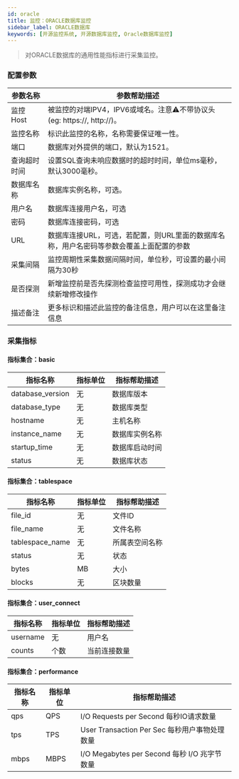 ```yaml
---
id: oracle  
title: 监控：ORACLE数据库监控      
sidebar_label: ORACLE数据库   
keywords: [开源监控系统, 开源数据库监控, Oracle数据库监控]
---
```


> 对ORACLE数据库的通用性能指标进行采集监控。

### 配置参数

| 参数名称      | 参数帮助描述 |
| ----------- | ----------- |
| 监控Host     | 被监控的对端IPV4，IPV6或域名。注意⚠️不带协议头(eg: https://, http://)。 |
| 监控名称     | 标识此监控的名称，名称需要保证唯一性。  |
| 端口        | 数据库对外提供的端口，默认为1521。  |
| 查询超时时间 | 设置SQL查询未响应数据时的超时时间，单位ms毫秒，默认3000毫秒。  |
| 数据库名称   | 数据库实例名称，可选。  |
| 用户名      | 数据库连接用户名，可选 |
| 密码        | 数据库连接密码，可选 |
| URL        | 数据库连接URL，可选，若配置，则URL里面的数据库名称，用户名密码等参数会覆盖上面配置的参数  |
| 采集间隔    | 监控周期性采集数据间隔时间，单位秒，可设置的最小间隔为30秒  |
| 是否探测    | 新增监控前是否先探测检查监控可用性，探测成功才会继续新增修改操作  |
| 描述备注    | 更多标识和描述此监控的备注信息，用户可以在这里备注信息  |

### 采集指标

#### 指标集合：basic

| 指标名称      | 指标单位 | 指标帮助描述 |
| ----------- | ----------- | ----------- |
| database_version     | 无 | 数据库版本 |
| database_type        | 无 | 数据库类型 |
| hostname             | 无 | 主机名称 |
| instance_name        | 无 | 数据库实例名称 |
| startup_time         | 无 | 数据库启动时间 |
| status               | 无 | 数据库状态 |

#### 指标集合：tablespace

| 指标名称      | 指标单位 | 指标帮助描述 |
| ----------- | ----------- | ----------- |
| file_id           | 无 | 文件ID |
| file_name         | 无 | 文件名称 |
| tablespace_name   | 无 | 所属表空间名称 |
| status            | 无 | 状态 |
| bytes             | MB | 大小 |
| blocks            | 无 | 区块数量 |

#### 指标集合：user_connect

| 指标名称      | 指标单位 | 指标帮助描述 |
| ----------- | ----------- | ----------- |
| username         | 无   | 用户名 |
| counts           | 个数 | 当前连接数量 | 

#### 指标集合：performance

| 指标名称     | 指标单位 | 指标帮助描述 |
| ----------- | ----------- | ----------- |
| qps         | QPS | I/O Requests per Second 每秒IO请求数量 |
| tps         | TPS | User Transaction Per Sec 每秒用户事物处理数量 | 
| mbps        | MBPS | I/O Megabytes per Second 每秒 I/O 兆字节数量 |
